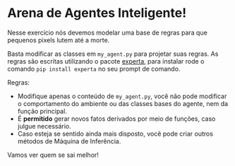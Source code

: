 # Arena de Agentes Inteligente!

Nesse exercício nós devemos modelar uma base de regras para que pequenos pixels lutem até a morte.

Basta modificar as classes em `my_agent.py` para projetar suas regras.
As regras são escritas utilizando o pacote [experta](https://github.com/nilp0inter/experta), para instalar rode o comando `pip install experta` no seu prompt de comando.

Regras:
- Modifique apenas o conteúdo de `my_agent.py`, você não pode modificar o comportamento do ambiente ou das classes bases do agente, nem da função principal.
- É **permitido** gerar novos fatos derivados por meio de funções, caso julgue necessário.
- Caso esteja se sentido ainda mais disposto, você pode criar outros métodos de Máquina de Inferência.

Vamos ver quem se sai melhor!